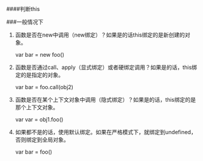 ####判断this

###一般情况下

1. 函数是否在new中调用（new绑定）？如果是的话this绑定的是新创建的对象。

	var bar = new foo()

2. 函数是否通过call、apply（显式绑定）或者硬绑定调用？如果是的话，this绑定的是指定的对象。
	
	var bar = foo.call(obj2)

3. 函数是否在某个上下文对象中调用（隐式绑定）？如果是的话，this绑定的是那个上下文对象。

	var var = obj1.foo()

4. 如果都不是的话，使用默认绑定。如果在严格模式下，就绑定到undefined，否则绑定到全局对象。

	var bar = foo()